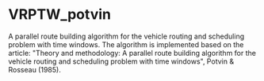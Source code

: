 # VRPTW_potvin
A parallel route building algorithm for the vehicle routing and scheduling problem with time windows.
The algorithm is implemented based on the article: "Theory and methodology: A parallel route building algorithm
for the vehicle routing and scheduling problem with time windows", Potvin & Rosseau (1985).
